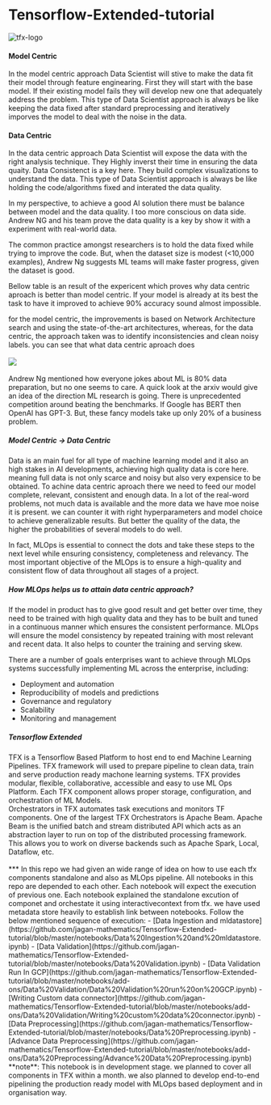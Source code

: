 # Tensorflow-Extended-tutorial
![tfx-logo](https://github.com/jagan-mathematics/Tensorflow-Extended-tutorial/blob/master/images/tensorflow-extened-log.png)

<h4>Model Centric</h4>
In the model centric approach Data Scientist will stive to make the data fit their model through feature enginearing. First they will start with the base model. If their existing model fails they will develop new one that adequately address the problem. 
This type of Data Scientist approach is always be like keeping the data fixed after standard preprocessing and iteratively imporves the model to deal with the noise in the data.

<h4>Data Centric</h4>
In the data centric approach Data Scientist will expose the data with the right analysis technique. They Highly inverst their time in ensuring the data quaity. Data Consistenct is a key here. They build complex visualizations to understand the data.
This type of Data Scientist approach is always be like holding the code/algorithms fixed and interated the data quality.

In my perspective, to achieve a good AI solution there must be balance between model and the data quality. I too more conscious on data side.  Andrew NG and his team prove the data quality is a key by show it with a experiment with real-world data.

The common practice amongst researchers is to hold the data fixed while trying to improve the code. But, when the dataset size is modest (<10,000 examples), Andrew Ng suggests ML teams will make faster progress, given the dataset is good.<br>

Bellow table is an result of the expericent which proves why data centric aproach is better than model centric. If your model is already at its best the task to have it improved to achieve 90% accuracy sound almost impossible.

for the model centric, the improvements is based on Network Architecture search and using the state-of-the-art architectures, whereas, for the data centric, the approach taken was to identify inconsistencies and clean noisy labels. you can see that what data centric aproach does<br><br>
<img src="https://github.com/jagan-mathematics/Tensorflow-Extended-tutorial/blob/master/images/adrew-ng-experiment-result.png"></img>
<br><br>
Andrew Ng mentioned how everyone jokes about ML is 80% data preparation, but no one seems to care. A quick look at the arxiv would give an idea of the direction ML research is going. There is unprecedented competition around beating the benchmarks. If Google has BERT then OpenAI has GPT-3. But, these fancy models take up only 20% of a business problem.

<h5>Model Centric -> Data Centric</h5>
Data is an main fuel for all type of machine learning model and it also an high stakes in AI developments, achieving high quality data is core here. meaning full data is not only scarce and noisy but also very expensice to be obtained. To achine data centric aproach there we need to feed our model complete, relevant, consistent and enough data. In a lot of the real-word problems, not much data is available and the more data we have moe noise it is present. we can counter it with right hyperparameters and model choice to achieve generalizable results. But better the quality of the data, the higher the probabilities of several models to do well.

In fact, MLOps is essential to connect the dots and take these steps to the next level while ensuring consistency, completeness and relevancy. The most important objective of the MLOps is to ensure a high-quality and consistent flow of data throughout all stages of a project.
<br>

<h5>How MLOps helps us to attain data centric approach?</h5>
If the model in product has to give good result and get better over time, they need to be trained with high quality data and they has to be built and tuned in a continuous manner which ensures the consistent performance. MLOps will ensure the model consistency by repeated training with most relevant and recent data. It also helps to counter the training and serving skew. 

There are a number of goals enterprises want to achieve through MLOps systems successfully implementing ML across the enterprise, including:

- Deployment and automation
- Reproducibility of models and predictions
- Governance and regulatory
- Scalability
- Monitoring and management

<h5>Tensorflow Extended</h5>
TFX is a Tensorflow Based Platform to host end to end Machine Learning Pipelines. TFX framework will used to prepare pipeline to clean data, train and serve production ready machone learning systems. TFX provides modular, flexible, collaborative, accessible and easy to use ML Ops Platform. Each TFX component allows proper storage, configuration, and orchestration of ML Models.<br>Orchestrators in TFX automates task executions and monitors TF components. One of the largest TFX Orchestrators is Apache Beam. Apache Beam is the unified batch and stream distributed API which acts as an abstraction layer to run on top of the distributed processing framework. This allows you to work on diverse backends such as Apache Spark, Local, Dataflow, etc.
<br><br>
***
In this repo we had given an wide range of idea on how to use each tfx components standalone and also as MLOps pipeline. All notebooks in this repo are depended to each other. Each notebook will expect the execution of previous one. Each notebook explained the standalone excution of componet and orchestate it using interactivecontext from tfx. we have used metadata store heavily to establish link between notebooks. Follow the below mentioned sequence of execution:
   - [Data Ingestion and mldatastore](https://github.com/jagan-mathematics/Tensorflow-Extended-tutorial/blob/master/notebooks/Data%20Ingestion%20and%20mldatastore.ipynb)
   - [Data Validation](https://github.com/jagan-mathematics/Tensorflow-Extended-tutorial/blob/master/notebooks/Data%20Validation.ipynb)
   	- [Data Validation Run In GCP](https://github.com/jagan-mathematics/Tensorflow-Extended-tutorial/blob/master/notebooks/add-ons/Data%20Validation/Data%20Validation%20run%20on%20GCP.ipynb)
   	- [Writing Custom data connector](https://github.com/jagan-mathematics/Tensorflow-Extended-tutorial/blob/master/notebooks/add-ons/Data%20Validation/Writing%20custom%20data%20connector.ipynb)
   - [Data Preprocessing](https://github.com/jagan-mathematics/Tensorflow-Extended-tutorial/blob/master/notebooks/Data%20Preprocessing.ipynb)
   	- [Advance Data Preprocessing](https://github.com/jagan-mathematics/Tensorflow-Extended-tutorial/blob/master/notebooks/add-ons/Data%20Preprocessing/Advance%20Data%20Preprocessing.ipynb)
   <br>
   **note**: This notebook is in development stage. we planned to cover all components in TFX within a month. we also planned to develop end-to-end pipelining the production ready model with MLOps based deployment and in organisation way.

